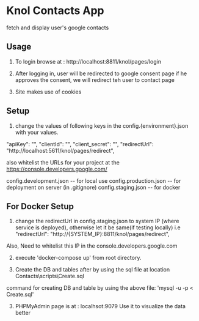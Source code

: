 # Knol Contacts App #
fetch and display user's google contacts

## Usage ##

1. To login browse at :
    http://localhost:8811/knol/pages/login

2. After logging in, user will be redirected to google consent page
    if he approves the consent, we will redirect teh user to contact page

3. Site makes use of cookies

## Setup ##
1. change the values of  following keys in the config.{environment}.json with your values.

"apiKey": "",
"clientId": "",
"client_secret": "",
"redirectUrl": "http://localhost:5611/knol/pages/redirect",

also whitelist the URLs for your project at the https://console.developers.google.com/

config.development.json -- for local use
config.production.json -- for deployment on server (in .gitignore)
config.staging.json -- for docker


## For Docker Setup ##

1. change the redirectUrl in config.staging.json to system IP (where service is deployed), otherwise let it be same(if testing locally)
i.e     "redirectUrl": "http://{SYSTEM_IP}:8811/knol/pages/redirect",

Also, Need to whitelist this IP in the console.developers.google.com

2. execute 'docker-compose up' from root directory.

3. Create the DB and tables after by using the sql file at location Contacts\scripts\Create.sql

command for creating DB and table by using the above file:
    'mysql -u <username> -p <DBName> < Create.sql'

3. PHPMyAdmin page is at : localhsot:9079
    Use it to visualize the data better